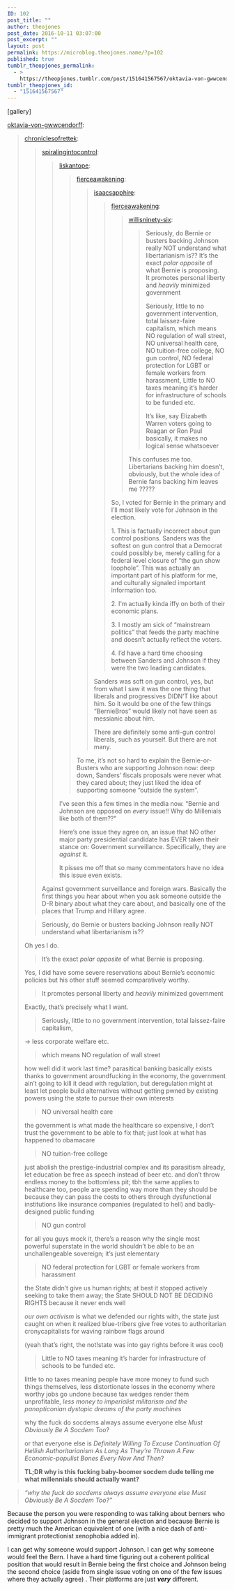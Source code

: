 ```yaml
---
ID: 102
post_title: ""
author: theojones
post_date: 2016-10-11 03:07:00
post_excerpt: ""
layout: post
permalink: https://microblog.theojones.name/?p=102
published: true
tumblr_theopjones_permalink:
  - >
    https://theopjones.tumblr.com/post/151641567567/oktavia-von-gwwcendorff-chroniclesofrettek
tumblr_theopjones_id:
  - "151641567567"
---
```

[gallery]
<p><a class="tumblr_blog" href="http://oktavia-von-gwwcendorff.tumblr.com/post/151640312330">oktavia-von-gwwcendorff</a>:</p>
<blockquote>
<p><a class="tumblr_blog" href="http://chroniclesofrettek.tumblr.com/post/151634974227">chroniclesofrettek</a>:</p>
<blockquote>
<p><a class="tumblr_blog" href="http://spiralingintocontrol.tumblr.com/post/151626893873">spiralingintocontrol</a>:</p>
<blockquote>
<p><a class="tumblr_blog" href="http://liskantope.tumblr.com/post/151625573954">liskantope</a>:</p>
<blockquote>
<p><a class="tumblr_blog" href="http://fierceawakening.tumblr.com/post/151622445375">fierceawakening</a>:</p>
<blockquote>
<p><a class="tumblr_blog" href="http://isaacsapphire.tumblr.com/post/151622313274">isaacsapphire</a>:</p>
<blockquote>
<p><a class="tumblr_blog" href="http://fierceawakening.tumblr.com/post/151619311655">fierceawakening</a>:</p>
<blockquote>
<p><a class="tumblr_blog" href="http://willisninety-six.tumblr.com/post/151476698459">willisninety-six</a>:</p>
<blockquote>
<p>Seriously, do Bernie or busters backing Johnson really NOT understand what libertarianism is?? It’s the exact <i>polar opposite</i> of what Bernie is proposing.<br />It promotes personal liberty and <i>heavily</i> minimized government<br /></p>
<p>Seriously, little to no government intervention, total laissez-faire capitalism, which means NO regulation of wall street, NO universal health care, NO tuition-free college, NO gun control, NO federal protection for LGBT or female workers from harassment, Little to NO taxes meaning it’s harder for infrastructure of schools to be funded etc.</p>
<p>It’s like, say Elizabeth Warren voters going to Reagan or Ron Paul basically, it makes no logical sense whatsoever</p>
</blockquote>
<p>This confuses me too. Libertarians backing him doesn’t, obviously, but the whole idea of Bernie fans backing him leaves me ?????</p>
</blockquote>
<p>So, I voted for Bernie in the primary and I’ll most likely vote for Johnson in the election. </p>
<p>1. This is factually incorrect about gun control positions. Sanders was the softest on gun control that a Democrat could possibly be, merely calling for a federal level closure of “the gun show loophole”. This was actually an important part of his platform for me, and culturally signaled important information too.</p>
<p>2. I’m actually kinda iffy on both of their economic plans.</p>
<p>3. I mostly am sick of “mainstream politics” that feeds the party machine and doesn’t actually reflect the voters.</p>
<p>4. I’d have a hard time choosing between Sanders and Johnson if they were the two leading candidates.</p>
</blockquote>
<p>Sanders was soft on gun control, yes, but from what I saw it was the one thing that liberals and progressives DIDN’T like about him. So it would be one of the few things “BernieBros” would likely not have seen as messianic about him.</p>
<p>There are definitely some anti-gun control liberals, such as yourself. But there are not many.</p>
</blockquote>
<p>To me, it’s not so hard to explain the Bernie-or-Busters who are supporting Johnson now: deep down, Sanders’ fiscals proposals were never what they cared about; they just liked the idea of supporting someone “outside the system”.<br /></p>
</blockquote>
<p>I’ve seen this a few times in the media now. “Bernie and Johnson are opposed on <i>every</i> issue!! Why do Millenials like both of them??”</p>
<p>Here’s one issue they agree on, an issue that NO other major party presidential candidate has EVER taken their stance on: Government surveillance. Specifically, they are <i>against</i> it.</p>
<p>It pisses me off that so many commentators have no idea this issue even exists.</p>
</blockquote>
<p>Against government surveillance and foreign wars. Basically the first things you hear about when you ask someone outside the D-R binary about what they care about, and basically one of the places that Trump and Hillary agree. </p>
</blockquote>
<blockquote><p>Seriously, do Bernie or busters backing Johnson really NOT understand what libertarianism is??</p></blockquote>
<p>Oh yes I do.</p>
<blockquote><p>It’s the exact <i>polar opposite</i> of what Bernie is proposing.</p></blockquote>
<p>Yes, I did have some severe reservations about Bernie’s economic policies but his other stuff seemed comparatively worthy.</p>
<blockquote><p>It promotes personal liberty and <i>heavily</i> minimized government<br /></p></blockquote>
<p>Exactly, that’s precisely what I want.</p>
<blockquote><p>Seriously, little to no government intervention, total laissez-faire capitalism,</p></blockquote>
<p>-&gt; less corporate welfare etc.</p>
<blockquote><p>which means NO regulation of wall street</p></blockquote>
<p>how well did it work last time? parasitical banking basically exists thanks to government aroundfucking in the economy, the government ain’t going to kill it dead with regulation, but deregulation might at least let people build alternatives without getting pwned by existing powers using the state to pursue their own interests</p>
<blockquote><p>NO universal health care</p></blockquote>
<p>the government is what made the healthcare so expensive, I don’t trust the government to be able to fix that; just look at what has happened to obamacare</p>
<blockquote><p>NO tuition-free college</p></blockquote>
<p>just abolish the prestige-industrial complex and its parasitism already, let education be free as speech instead of beer etc. and don’t throw endless money to the bottomless pit; tbh the same applies to healthcare too, people are spending way more than they should be because they can pass the costs to others through dysfunctional institutions like insurance companies (regulated to hell) and badly-designed public funding</p>
<blockquote><p>NO gun control</p></blockquote>
<p>for all you guys mock it, there’s a reason why the single most powerful superstate in the world shouldn’t be able to be an unchallengeable sovereign; it’s just elementary</p>
<blockquote><p>NO federal protection for LGBT or female workers from harassment</p></blockquote>
<p>the State didn’t give us human rights; at best it stopped actively seeking to take them away; the State SHOULD NOT BE DECIDING RIGHTS because it never ends well</p>
<p><i>our own activism</i> is what we defended our rights with, the state just caught on when it realized blue-tribers give free votes to authoritarian cronycapitalists for waving rainbow flags around</p>
<p>(yeah that’s right, the not!state was into gay rights before it was cool)</p>
<blockquote><p>Little to NO taxes meaning it’s harder for infrastructure of schools to be funded etc.</p></blockquote>
<p>little to no taxes meaning people have more money to fund such things themselves, less distortionate losses in the economy where worthy jobs go undone because tax wedges render them unprofitable, <i>less money to imperialist militarism and the panopticonian dystopic dreams of the party machines</i></p>
<p>why the fuck do socdems always assume everyone else <i>Must Obviously Be A Socdem Too</i>?</p>
<p>or that everyone else is <i>Definitely Willing To Excuse Continuation Of Hellish Authoritarianism As Long As They’re Thrown A Few Economic-populist Bones Every Now And Then</i>?</p>
<p><b>TL;DR why is this fucking baby-boomer socdem dude telling me what millennials should actually want?</b></p>
</blockquote>

<blockquote><p><i>“why the fuck do socdems always assume everyone else Must Obviously Be A Socdem Too?” </i><br /></p></blockquote><p>Because the person you were responding to was talking about berners who decided to support Johnson in the general election and because Bernie is pretty much the American equivalent of one (with a nice dash of anti-immigrant protectionist xenophobia added in). </p><p>I can get why someone would support Johnson. I can get why someone would feel the Bern. I have a hard time figuring out a coherent political position that would result in Bernie being the first choice and Johnson being the second choice (aside from single issue voting on one of the few issues where they actually agree) . Their platforms are just <i><b>very</b></i> different. </p>